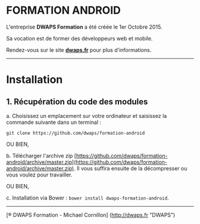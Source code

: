 # FORMATION ANDROID
L'entreprise **DWAPS Formation** a été créée le 1er Octobre 2015.

Sa vocation est de former des développeurs web et mobile.

Rendez-vous sur le site **[dwaps.fr](http://dwaps.fr "DWAPS")** pour plus d'informations.

---

# Installation
## 1. Récupération du code des modules

  a. Choisissez un emplacement sur votre ordinateur et saisissez la commande suivante dans un terminal :
    
    git clone https://github.com/dwaps/formation-android

OU BIEN,

  b. Télécharger l'archive zip [https://github.com/dwaps/formation-android/archive/master.zip](https://github.com/dwaps/formation-android/archive/master.zip). Il vous suffira ensuite de la décompresser ou vous voulez pour travailler.

OU BIEN,

  c. Installation via Bower : `bower install dwaps-formation-android`.

---

[® DWAPS Formation - Michael Cornillon] (http://dwaps.fr "DWAPS")
